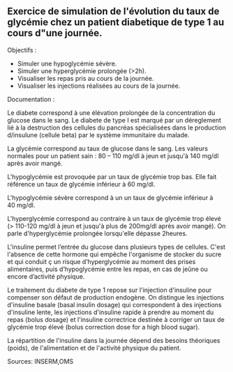 ## Exercice de simulation de l'évolution du taux de glycémie chez un patient diabetique de type 1 au cours d"une journée.


Objectifs :

- Simuler une hypoglycémie sévère.
- Simuler une hyperglycémie prolongée (>2h).
- Visualiser les repas pris au cours de la journée.
- Visualiser les injections réalisées au cours de la journée.


Documentation :

Le diabete correspond à une élévation prolongée de la concentration du glucose dans le sang. Le diabete de type I est marqué par un déreglement lié à la destruction des cellules du pancréas spécialisées dans le production d/insulune (cellule beta) par le système immunitaire du malade.

La glycémie correspond au taux de glucose dans le sang. Les valeurs normales pour un patient sain : 80 – 110 mg/dl à jeun et jusqu'à 140 mg/dl après avoir mangé.

L'hypoglycémie est provoquée par un taux de glycémie trop bas. Elle fait référence un taux de glycémie  inférieur à 60 mg/dl. 

L'hypoglycémie sévère correspond à un un taux de glycémie  inférieur à 40 mg/dl.

L'hyperglycémie correspond au contraire à un taux de glycémie trop élevé (> 110-120 mg/dl à jeun et jusqu'à plus de 200mg/dl après avoir mangé). On parle d'hyperglycémie prolongée lorsqu'elle dépasse 2heures.

L'insuline permet l’entrée du glucose dans plusieurs types de cellules. C'est l'absence de cette hormone qui empêche l'organisme de stocker du sucre et qui conduit ç un risque d’hyperglycémie au moment des prises alimentaires, puis d’hypoglycémie entre les repas, en cas de jeûne ou encore d’activité physique.

Le traitement du diabete de type 1 repose sur l'injection d'insuline pour compenser son défaut de production endogène. On distingue les injections d'insuline basale  (basal insulin dosage) qui correspondent à des injections d'insuline lente, les injections d'insuline rapide à prendre au moment du repas (bolus dosage) et l'insuline correctrice destinée à corriger un taux de glycémie trop élevé (bolus correction dose for a high blood sugar).

La répartition de l'insuline dans la journée dépend des besoins théoriques (poids), de l'alimentation et de l'activité physique du patient.

Sources: INSERM,OMS

